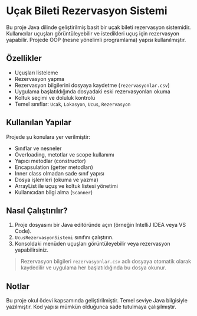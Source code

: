 # Uçak Bileti Rezervasyon Sistemi

Bu proje Java dilinde geliştirilmiş basit bir uçak bileti rezervasyon sistemidir. Kullanıcılar uçuşları görüntüleyebilir ve istedikleri uçuş için rezervasyon yapabilir.
Projede OOP (nesne yönelimli programlama) yapısı kullanılmıştır.

## Özellikler

- Uçuşları listeleme  
- Rezervasyon yapma  
- Rezervasyon bilgilerini dosyaya kaydetme (`rezervasyonlar.csv`)  
- Uygulama başlatıldığında dosyadaki eski rezervasyonları okuma  
- Koltuk seçimi ve doluluk kontrolü  
- Temel sınıflar: `Ucak`, `Lokasyon`, `Ucus`, `Rezervasyon`

## Kullanılan Yapılar

Projede şu konulara yer verilmiştir:

- Sınıflar ve nesneler
- Overloading, metotlar ve scope kullanımı
- Yapıcı metodlar (constructor)
- Encapsulation (getter metodları)
- Inner class olmadan sade sınıf yapısı
- Dosya işlemleri (okuma ve yazma)
- ArrayList ile uçuş ve koltuk listesi yönetimi
- Kullanıcıdan bilgi alma (`Scanner`)

## Nasıl Çalıştırılır?

1. Proje dosyasını bir Java editöründe açın (örneğin IntelliJ IDEA veya VS Code).
2. `UcusRezervasyonSistemi` sınıfını çalıştırın.
3. Konsoldaki menüden uçuşları görüntüleyebilir veya rezervasyon yapabilirsiniz.

> Rezervasyon bilgileri `rezervasyonlar.csv` adlı dosyaya otomatik olarak kaydedilir ve uygulama her başlatıldığında bu dosya okunur.

## Notlar

Bu proje okul ödevi kapsamında geliştirilmiştir. Temel seviye Java bilgisiyle yazılmıştır. Kod yapısı mümkün olduğunca sade tutulmaya çalışılmıştır.

